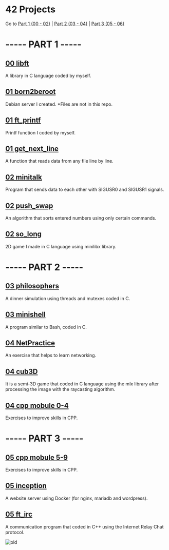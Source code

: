 # 42 Projects
Go to
[Part 1 (00 - 02)](#------part-1------)
|
[Part 2 (03 - 04)](#------part-2------)
|
[Part 3 (05 - 06)](#------part-3------)

# ----- PART 1 -----

## [00 libft](https://github.com/Muratmirsad/42/tree/master/00%20Libft/)

A library in C language coded by myself.

## [01 born2beroot](https://github.com/Muratmirsad/42/tree/master/01%20born2beroot/)

Debian server I created. *Files are not in this repo.

## [01 ft_printf](https://github.com/Muratmirsad/42/tree/master/01%20ft_printf/)

Printf function I coded by myself.

## [01 get_next_line](https://github.com/Muratmirsad/42/tree/master/01%20get_next_line/)

A function that reads data from any file line by line.

## [02 minitalk](https://github.com/Muratmirsad/42/tree/master/02%20minitalk/)

Program that sends data to each other with SIGUSR0 and SIGUSR1 signals.

## [02 push_swap](https://github.com/Muratmirsad/42/tree/master/02%20push_swap/)

An algorithm that sorts entered numbers using only certain commands.

## [02 so_long](https://github.com/Muratmirsad/42/tree/master/02%20so_long/)

2D game I made in C language using minilibx library.

# ----- PART 2 -----

## [03 philosophers](https://github.com/Muratmirsad/42/tree/master/03%20philosophers/)

A dinner simulation using threads and mutexes coded in C.

## [03 minishell](https://github.com/Muratmirsad/42/tree/master/03%20minishell/)

A program similar to Bash, coded in C.

## [04 NetPractice](https://github.com/Muratmirsad/42/tree/master/04%20NetPractice/)

An exercise that helps to learn networking.

## [04 cub3D](https://github.com/Muratmirsad/42/tree/master/04%20cub3D/)

It is a semi-3D game that coded in C language using the mlx library after processing the image with the raycasting algorithm.

## [04 cpp mobule 0-4](https://github.com/Muratmirsad/42/tree/master/04%20cpp%20module%200-4/)

Exercises to improve skills in CPP.

# ----- PART 3 -----

## [05 cpp mobule 5-9](https://github.com/Muratmirsad/42/tree/master/05%20cpp%20module%205-9/)

Exercises to improve skills in CPP.

## [05 inception](https://github.com/Muratmirsad/42/tree/master/05%20inception/)

A website server using Docker (for nginx, mariadb and wordpress).

## [05 ft_irc](https://github.com/Muratmirsad/42/tree/master/05%20ft_irc/)

A communication program that coded in C++ using the Internet Relay Chat protocol.

![old](/Projects_-_All_Data_for_students-2.png)